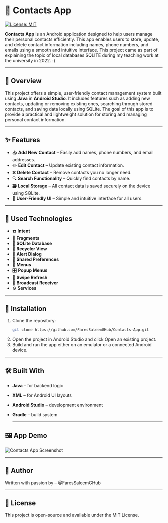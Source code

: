 # 📇 Contacts App
[![License: MIT](https://img.shields.io/badge/License-MIT-yellow.svg)](LICENSE) <br>

**Contacts App** is an Android application designed to help users manage their personal contacts efficiently. This app enables users to store, update, and delete contact information including names, phone numbers, and emails using a smooth and intuitive interface.
This project came as part of explaining the topic of local databases SQLITE during my teaching work at the university in 2022. :) 

---

## 📱 Overview
This project offers a simple, user-friendly contact management system built using **Java** in **Android Studio**. It includes features such as adding new contacts, updating or removing existing ones, searching through stored contacts, and saving data locally using SQLite. The goal of this app is to provide a practical and lightweight solution for storing and managing personal contact information.

---

## ✨ Features
- 📤 **Add New Contact** – Easily add names, phone numbers, and email addresses.
- ✏️ **Edit Contact** – Update existing contact information.
- ❌ **Delete Contact** – Remove contacts you no longer need.
- 🔍 **Search Functionality** – Quickly find contacts by name.
- 🗃️ **Local Storage** – All contact data is saved securely on the device using SQLite.
- 🧭 **User-Friendly UI** – Simple and intuitive interface for all users.

---

## 🔧 Used Technologies
- ☎️ **Intent**
- 📑 **Fragments**
- 💾 **SQLite Database**
- 🔄 **Recycler View**
- 📱 **Alert Dialog**
- 🧠 **Shared Preferences**
- 🧩 **Menus**
- 🎛️ **Popup Menus**
- 🔁 **Swipe Refresh**
- 🔔 **Broadcast Receiver**
- ⚙️ **Services**

---

## 🚀 Installation
1. Clone the repository:
   ```bash
   git clone https://github.com/FaresSaleemGHub/Contacts-App.git
2. Open the project in Android Studio and click Open an existing project.
3. Build and run the app either on an emulator or a connected Android device.

---

## 🛠️ Built With
- **Java** – for backend logic
- **XML** – for Android UI layouts
- **Android Studio** – development environment
- **Gradle** – build system

  ---

##  🖼️ App Demo
![Contacts App Screenshot](assets/demo.PNG)

---
## 👤 Author
Written with passion by – @FaresSaleemGHub

---

## 📜 License
This project is open-source and available under the MIT License.
